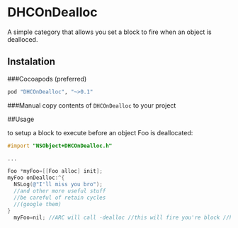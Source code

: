 DHCOnDealloc
============

A simple category that allows you set a block to fire when an object is dealloced.

## Instalation

###Cocoapods (preferred)

```ruby
pod "DHCOnDealloc", "~>0.1"
```
  
###Manual
copy contents of `DHCOnDealloc` to your project

##Usage

to setup a block to execute before an object Foo is deallocated:

```objective-c  
#import "NSObject+DHCOnDealloc.h"  

...

Foo *myFoo=[[Foo alloc] init];
myFoo onDealloc:^{
  NSLog(@"I'll miss you bro");
  //and other more useful stuff
  //be careful of retain cycles
  //(google them)
}
  myFoo=nil; //ARC will call -dealloc //this will fire you're block //he will miss you bro

```
